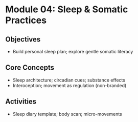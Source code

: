 # Module 04: Sleep & Somatic Practices

## Objectives
- Build personal sleep plan; explore gentle somatic literacy

## Core Concepts
- Sleep architecture; circadian cues; substance effects
- Interoception; movement as regulation (non-branded)

## Activities
- Sleep diary template; body scan; micro-movements

